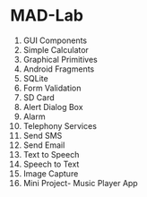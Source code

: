 # MAD-Lab
1. GUI Components 
2. Simple Calculator 
3. Graphical Primitives 
4. Android Fragments 
5. SQLite
6. Form Validation
7. SD Card
8. Alert Dialog Box 
9. Alarm
10. Telephony Services 
11. Send SMS
12. Send Email 
13. Text to Speech 
14. Speech to Text 
15. Image Capture
16. Mini Project- Music Player App
